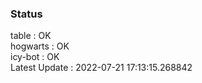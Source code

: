 ### Status


table : OK  
hogwarts : OK  
icy-bot : OK  
Latest Update : 2022-07-21 17:13:15.268842
